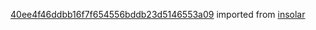 [40ee4f46ddbb16f7f654556bddb23d5146553a09](https://github.com/insolar/insolar/commit/40ee4f46ddbb16f7f654556bddb23d5146553a09) imported from [insolar](https://github.com/insolar/insolar)
